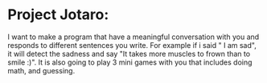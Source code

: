 # **Project Jotaro:**

I want to make a program that have a meaningful conversation with you and responds to different sentences you write. For example if i said " I am sad", it will detect the sadness and say "It takes more muscles to frown than to smile :)". It is also going to play 3 mini games with you that includes doing math, and guessing. 

